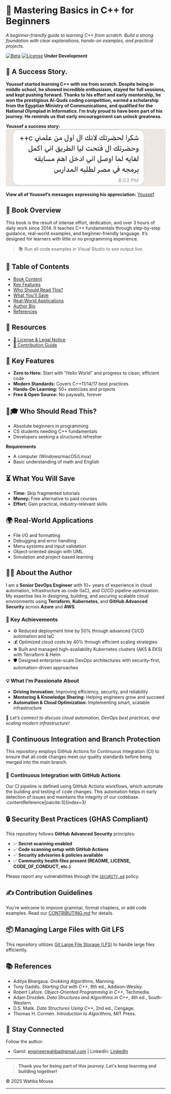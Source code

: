 # 🚀 Mastering Basics in C++ for Beginners

*A beginner-friendly guide to learning C++ from scratch. Build a strong foundation with clear explanations, hands-on examples, and practical projects.*

[![Beta](https://img.shields.io/badge/Status-Beta-orange)](https://github.com/wahbamousa/Mastering-Basics-in-Cpp-for-Beginners) [![License](https://img.shields.io/badge/License-CC_BY--NC_4.0-lightgrey)](https://creativecommons.org/licenses/by-nc/4.0/) **Under Development**


## 📸 A Success Story.

**Youssef started learning C++ with me from scratch. Despite being in middle school, he showed incredible enthusiasm, stayed for full sessions, and kept pushing forward. Thanks to his effort and early mentorship, he won the prestigious Al-Quds coding competition, earned a scholarship from the Egyptian Ministry of Communications, and qualified for the National Olympiad in Informatics. I’m truly proud to have been part of his journey. He reminds us that early encouragement can unlock greatness.**

**Youssef a success story:** ![Yossef](./images/feedback/3-3-youseeffeedback.png)

**View all of Youssef’s messages expressing his appreciation:** [Youssef](./Success-Story.md)


## 📖 Book Overview

This book is the result of intense effort, dedication, and over 3 hours of daily work since 2014. It teaches C++ fundamentals through step-by-step guidance, real-world examples, and beginner-friendly language. It’s designed for learners with little or no programming experience.

> 📚 Run all code examples in Visual Studio to see output live.


## 📅 Table of Contents
- [Book Content](./source/chapters.md)
- [Key Features](#-key-features)
- [Who Should Read This?](#-who-should-read-this)
- [What You'll Save](#-what-you-will-save)
- [Real-World Applications](#-real-world-applications)
- [Author Bio](#-about-the-author)
- [References](#-references)


## 📂 Resources

- [📜 License & Legal Notice](./CODE_OF_CONDUCT.md)
- [🤝 Contribution Guide](./CONTRIBUTING.md)


## 🎯 Key Features
- **Zero to Hero:** Start with "Hello World" and progress to clean, efficient code
- **Modern Standards:** Covers C++11/14/17 best practices
- **Hands-On Learning:** 50+ exercises and projects
- **Free & Open Source:** No paywalls, forever


## 👩🎓 Who Should Read This?
- Absolute beginners in programming
- CS students needing C++ fundamentals
- Developers seeking a structured refresher

**Requirements**
- A computer (Windows/macOS/Linux)
- Basic understanding of math and English


## ⏳ What You Will Save
- **Time:** Skip fragmented tutorials
- **Money:** Free alternative to paid courses
- **Effort:** Gain practical, industry-relevant skills


## 🌍 Real-World Applications
- File I/O and formatting
- Debugging and error handling
- Menu systems and input validation
- Object-oriented design with UML
- Simulation and project-based learning


## 👨‍💻 About the Author

I am a **Senior DevOps Engineer** with 10+ years of experience in cloud automation, infrastructure as code (IaC), and CI/CD pipeline optimization. My expertise lies in designing, building, and securing scalable cloud environments using **Terraform**, **Kubernetes**, and **GitHub Advanced Security** across **Azure** and **AWS**.


### 🚀 Key Achievements
- ⚙️ Reduced deployment time by 50% through advanced CI/CD automation and IaC
- 💰 Optimized cloud costs by 40% through efficient scaling strategies
- ☸️ Built and managed high-availability Kubernetes clusters (AKS & EKS) with Terraform & Helm
- 🛡️ Designed enterprise-scale DevOps architectures with security-first, automation-driven approaches


### 💡 What I’m Passionate About
- **Driving Innovation:** Improving efficiency, security, and reliability
- **Mentoring & Knowledge Sharing:** Helping engineers grow and succeed
- **Automation & Cloud Optimization:** Implementing smart, scalable infrastructure

📩 *Let’s connect to discuss cloud automation, DevOps best practices, and scaling modern infrastructure!*


## 🚀 Continuous Integration and Branch Protection

This repository employs GitHub Actions for Continuous Integration (CI) to ensure that all code changes meet our quality standards before being merged into the main branch. 
### 🔄 Continuous Integration with GitHub Actions

Our CI pipeline is defined using GitHub Actions workflows, which automate the building and testing of code changes. This automation helps in early detection of issues and maintains the integrity of our codebase. :contentReference[oaicite:3]{index=3}


## 🔒 Security Best Practices (GHAS Compliant)

This repository follows **GitHub Advanced Security** principles:

- ✅  **Secret scanning enabled**
- ✅  **Code scanning setup with GitHub Actions**
- ✅  **Security advisories & policies available**
- ✅  **Community health files present (README, LICENSE, CODE_OF_CONDUCT, etc.)**

Please report any vulnerabilities through the [`SECURITY.md`](./SECURITY.md) policy.


## ✍️ Contribution Guidelines

You're welcome to improve grammar, format chapters, or add code examples. Read our [CONTRIBUTING.md](./CONTRIBUTING.md) for details.


## 📦 Managing Large Files with Git LFS

This repository utilizes [Git Large File Storage (LFS)](https://git-lfs.github.com/) to handle large files efficiently.


## 📚 References

- Aditya Bhargava. *Grokking Algorithms*, Manning.
- Tony Gaddis. *Starting Out with C++*, 8th ed., Addison-Wesley.
- Robert Lafore. *Object-Oriented Programming in C++*, Techmedia.
- Adam Drozdek. *Data Structures and Algorithms in C++*, 4th ed., South-Western.
- D.S. Malik. *Data Structures Using C++*, 2nd ed., Cengage.
- Thomas H. Cormen. *Introduction to Algorithms*, MIT Press.


## 📢 Stay Connected

Follow the author:
- Gamil: [engineerwahba@gmail.com](mailto:engineerwahba@gmail.com) | LinkedIn: [LinkedIn](https://www.linkedin.com/in/wahbamousa/)

---

> **Thank you for being part of this journey. Let’s keep learning and building together!**

© 2025 Wahba Mousa

---